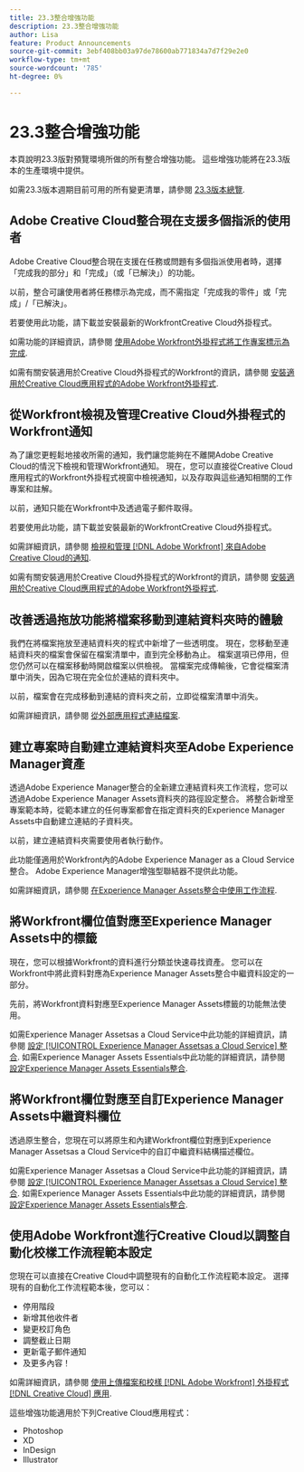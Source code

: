 ```yaml
---
title: 23.3整合增強功能
description: 23.3整合增強功能
author: Lisa
feature: Product Announcements
source-git-commit: 3ebf408bb03a97de78600ab771834a7d7f29e2e0
workflow-type: tm+mt
source-wordcount: '785'
ht-degree: 0%

---
```


# 23.3整合增強功能

本頁說明23.3版對預覽環境所做的所有整合增強功能。 這些增強功能將在23.3版本的生產環境中提供。

如需23.3版本週期目前可用的所有變更清單，請參閱 [23.3版本總覽](/help/quicksilver/product-announcements/product-releases/23.3-release-activity/23-3-release-overview.md).

## Adobe Creative Cloud整合現在支援多個指派的使用者

Adobe Creative Cloud整合現在支援在任務或問題有多個指派使用者時，選擇「完成我的部分」和「完成」（或「已解決」）的功能。

以前，整合可讓使用者將任務標示為完成，而不需指定「完成我的零件」或「完成」/「已解決」。

若要使用此功能，請下載並安裝最新的WorkfrontCreative Cloud外掛程式。

如需功能的詳細資訊，請參閱 [使用Adobe Workfront外掛程式將工作專案標示為完成](/help/quicksilver/workfront-integrations-and-apps/adobe-workfront-for-creative-cloud/wf-cc-complete.md).

如需有關安裝適用於Creative Cloud外掛程式的Workfront的資訊，請參閱 [安裝適用於Creative Cloud應用程式的Adobe Workfront外掛程式](/help/quicksilver/workfront-integrations-and-apps/adobe-workfront-for-creative-cloud/wf-cc-install-toc.md).

## 從Workfront檢視及管理Creative Cloud外掛程式的Workfront通知

為了讓您更輕鬆地接收所需的通知，我們讓您能夠在不離開Adobe Creative Cloud的情況下檢視和管理Workfront通知。 現在，您可以直接從Creative Cloud應用程式的Workfront外掛程式視窗中檢視通知，以及存取與這些通知相關的工作專案和註解。

以前，通知只能在Workfront中及透過電子郵件取得。

若要使用此功能，請下載並安裝最新的WorkfrontCreative Cloud外掛程式。

如需詳細資訊，請參閱 [檢視和管理 [!DNL Adobe Workfront] 來自Adobe Creative Cloud的通知](/help/quicksilver/workfront-integrations-and-apps/adobe-workfront-for-creative-cloud/wf-cc-notifications.md).

如需有關安裝適用於Creative Cloud外掛程式的Workfront的資訊，請參閱 [安裝適用於Creative Cloud應用程式的Adobe Workfront外掛程式](/help/quicksilver/workfront-integrations-and-apps/adobe-workfront-for-creative-cloud/wf-cc-install-toc.md).

## 改善透過拖放功能將檔案移動到連結資料夾時的體驗

我們在將檔案拖放至連結資料夾的程式中新增了一些透明度。 現在，您移動至連結資料夾的檔案會保留在檔案清單中，直到完全移動為止。 檔案選項已停用，但您仍然可以在檔案移動時開啟檔案以供檢視。 當檔案完成傳輸後，它會從檔案清單中消失，因為它現在完全位於連結的資料夾中。

以前，檔案會在完成移動到連結的資料夾之前，立即從檔案清單中消失。

如需詳細資訊，請參閱 [從外部應用程式連結檔案](/help/quicksilver/documents/adding-documents-to-workfront/link-documents-from-external-apps.md).

## 建立專案時自動建立連結資料夾至Adobe Experience Manager資產

透過Adobe Experience Manager整合的全新建立連結資料夾工作流程，您可以透過Adobe Experience Manager Assets資料夾的路徑設定整合。 將整合新增至專案範本時，從範本建立的任何專案都會在指定資料夾的Experience Manager Assets中自動建立連結的子資料夾。

以前，建立連結資料夾需要使用者執行動作。

此功能僅適用於Workfront內的Adobe Experience Manager as a Cloud Service整合。 Adobe Experience Manager增強型聯結器不提供此功能。

如需詳細資訊，請參閱 [在Experience Manager Assets整合中使用工作流程](/help/quicksilver/documents/adobe-workfront-for-experience-manager-assets-essentials/use-aem-workflows.md).

## 將Workfront欄位值對應至Experience Manager Assets中的標籤

現在，您可以根據Workfront的資料進行分類並快速尋找資產。 您可以在Workfront中將此資料對應為Experience Manager Assets整合中繼資料設定的一部分。

先前，將Workfront資料對應至Experience Manager Assets標籤的功能無法使用。

如需Experience Manager Assetsas a Cloud Service中此功能的詳細資訊，請參閱 [設定 [!UICONTROL Experience Manager Assetsas a Cloud Service] 整合](/help/quicksilver/administration-and-setup/configure-integrations/configure-aacs-integration.md).
如需Experience Manager Assets Essentials中此功能的詳細資訊，請參閱 [設定Experience Manager Assets Essentials整合](/help/quicksilver/documents/adobe-workfront-for-experience-manager-assets-essentials/setup-asset-essentials.md).

## 將Workfront欄位對應至自訂Experience Manager Assets中繼資料欄位

透過原生整合，您現在可以將原生和內建Workfront欄位對應到Experience Manager Assetsas a Cloud Service中的自訂中繼資料結構描述欄位。

如需Experience Manager Assetsas a Cloud Service中此功能的詳細資訊，請參閱 [設定 [!UICONTROL Experience Manager Assetsas a Cloud Service] 整合](/help/quicksilver/administration-and-setup/configure-integrations/configure-aacs-integration.md).
如需Experience Manager Assets Essentials中此功能的詳細資訊，請參閱 [設定Experience Manager Assets Essentials整合](/help/quicksilver/documents/adobe-workfront-for-experience-manager-assets-essentials/setup-asset-essentials.md).

## 使用Adobe Workfront進行Creative Cloud以調整自動化校樣工作流程範本設定

您現在可以直接在Creative Cloud中調整現有的自動化工作流程範本設定。 選擇現有的自動化工作流程範本後，您可以：

* 停用階段
* 新增其他收件者
* 變更校訂角色
* 調整截止日期
* 更新電子郵件通知
* 及更多內容！

如需詳細資訊，請參閱 [使用上傳檔案和校樣 [!DNL Adobe Workfront] 外掛程式 [!DNL Creative Cloud] 應用](/help/quicksilver/workfront-integrations-and-apps/adobe-workfront-for-creative-cloud/wf-cc-docs-proofs-toc.md).

這些增強功能適用於下列Creative Cloud應用程式：

* Photoshop
* XD
* InDesign
* Illustrator
